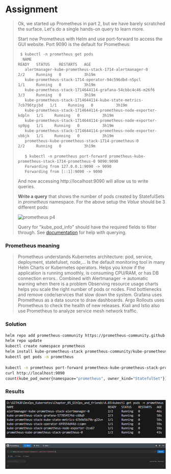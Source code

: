 # Assignment

> Ok, we started up Prometheus in part 2, but we have barely scratched the surface. Let's do a single hands-on query to learn more.
> 
> Start now Prometheus with Helm and use port-forward to access the GUI website. Port 9090 is the default for Prometheus:
> 
>      $ kubectl -n prometheus get pods
>       NAME                                                              READY   STATUS    RESTARTS   AGE
>        alertmanager-kube-prometheus-stack-1714-alertmanager-0            2/2     Running   0          3h19m
>        kube-prometheus-stack-1714-operator-94c596dbd-n5pcl               1/1     Running   0          3h19m
>        kube-prometheus-stack-1714644114-grafana-54cbbc4c46-m26f6         3/3     Running   0          3h19m
>        kube-prometheus-stack-1714644114-kube-state-metrics-7cb796tpjbd   1/1     Running   0          3h19m
>        kube-prometheus-stack-1714644114-prometheus-node-exporter-kdpln   1/1     Running   0          3h19m
>        kube-prometheus-stack-1714644114-prometheus-node-exporter-sp9pg   1/1     Running   0          3h19m
>        kube-prometheus-stack-1714644114-prometheus-node-exporter-vbbjk   1/1     Running   0          3h19m
>        prometheus-kube-prometheus-stack-1714-prometheus-0                2/2     Running   0          3h19m
>        
>        $ kubectl -n prometheus port-forward prometheus-kube-prometheus-stack-1714-prometheus-0 9090:9090
>        Forwarding from 127.0.0.1:9090 -> 9090
>        Forwarding from [::1]:9090 -> 9090
>
> And now accessing http://localhost:9090 will allow us to write queries.
> 
> **Write a query** that shows the number of pods created by StatefulSets in *prometheus* namespace. For the above setup the *Value* should be 3 different pods:
> 
> ![prometheus p4](https://devopswithkubernetes.com/static/9295ed50207655f31d8c229e0e61375b/1a867/prometheus-p4.png)
>
> Query for "kube_pod_info" should have the required fields to filter through. See [documentation](https://prometheus.io/docs/prometheus/latest/querying/basics/) for help with querying.

### Prometheus meaning

> Prometheus understands Kubernetes architecture: pod, service, deployment, statefulset, node,...
> Is the default monitoring tool in many Helm Charts or Kubernetes operators.
> Helps you know if the application is running smoothly, is consuming CPU/RAM, or has DB connection errors..
> Combined with Alertmanager → automatic warning when there is a problem
> Observing resource usage charts helps you scale the right number of pods or nodes.
> Find bottlenecks and remove code/services that slow down the system.
> Grafana uses Prometheus as a data source to draw dashboards.
> Argo Rollouts uses Prometheus to check the health of new releases.
> Kiali and Istio also use Prometheus to analyze service mesh network traffic.

### Solution

```bash
helm repo add prometheus-community https://prometheus-community.github.io/helm-charts
helm repo update
kubectl create namespace prometheus
helm install kube-prometheus-stack prometheus-community/kube-prometheus-stack --namespace prometheus
kubectl get pods -n prometheus

kubectl -n prometheus port-forward prometheus-kube-prometheus-stack-prometheus-0 9090:9090
curl http://localhost:9090
count(kube_pod_owner{namespace="prometheus", owner_kind="StatefulSet"})
```

### Results

![alt text](image-1.png)

![alt text](image.png)